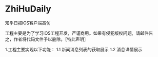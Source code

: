 # ZhiHuDaily
知乎日报iOS客户端高仿

工程主要是为了学习iOS工程开发，严谨商用。如果有侵犯版权问题，请邮件告之，作者将代码文件予以删除。［特此声明］

1.工程主要实现以下功能：
1.1 新闻消息列表的获取展示
1.2 消息详情展示
